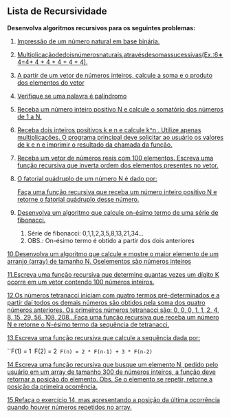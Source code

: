 ## Lista de Recursividade 		

**Desenvolva algoritmos recursivos para os seguintes problemas:**

1. <u>Impressão de um número natural em base binária.</u>

2. <u>Multiplicaçãodedoisnúmerosnaturais,atravésdesomassucessivas(Ex.:6∗4=4+ 4 + 4 + 4 + 4 + 4).</u>

3. <u>A partir de um vetor de números inteiros, calcule a soma e o produto dos elementos do vetor</u>

4. <u>Verifique se uma palavra é palíndromo</u>

5. <u>Receba um número inteiro positivo N e calcule o somatório dos números de 1 a N.</u>

6. <u>Receba dois inteiros positivos k e n e calcule k^n . Utilize apenas multiplicações. O programa principal deve solicitar ao usuário os valores de k e n e imprimir o resultado da chamada da função.</u>

7. <u>Receba um vetor de números reais com 100 elementos. Escreva uma função recursiva que inverta ordem dos elementos presentes no vetor.</u>

8. <u>O fatorial quádruplo de um número N é dado por:</u>

   <u>Faça uma função recursiva que receba um número inteiro positivo N e retorne o fatorial quádruplo desse número.</u>

9. <u>Desenvolva um algoritmo que calcule on-ésimo termo de uma série de fibonacci.</u>

   1. Série de fibonacci: 0,1,1,2,3,5,8,13,21,34...
   2. OBS.: On-ésimo termo é obtido a partir dos dois anteriores

<u>10.Desenvolva um algoritmo que calcule e mostre o maior elemento de um arranjo (array) de tamanho N. Oselementos são números inteiros</u>

<u>11.Escreva uma função recursiva que determine quantas vezes um dígito K ocorre em um vetor contendo 100 números inteiros.</u>

<u>12.Os números tetranacci iniciam com quatro termos pré-determinados e a partir daí todos os demais números são obtidos pela soma dos quatro números anteriores. Os primeiros números tetranacci são: 0, 0, 0, 1, 1, 2, 4, 8, 15, 29, 56, 108, 208...Faça uma função recursiva que receba um número N e retorne o N-ésimo termo da sequência de tetranacci.</u>

<u>13.Escreva uma função recursiva que calcule a sequência dada por:</u>

``F(1) = 1`
 `F(2) = 2`
 F(n) = 2 * F(n-1) + 3 * F(n-2)`

<u>14.Escreva uma função recursiva que busque um elemento N, pedido pelo usuário em um array de tamanho 300 de números inteiros, a função deve retornar a posição do elemento. Obs. Se o elemento se repetir, retorne a posição da primeira ocorrência.</u>

<u>15.Refaça o exercício 14, mas apresentando a posição da última ocorrência quando houver números repetidos no array.</u>

